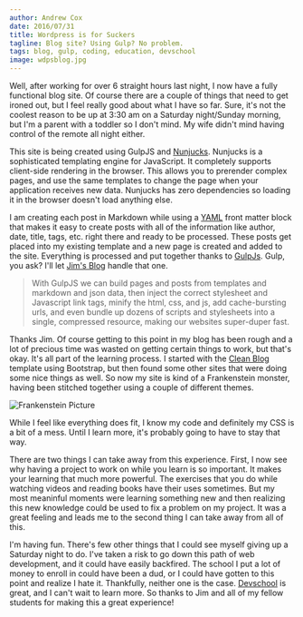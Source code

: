 ```yaml
---
author: Andrew Cox
date: 2016/07/31
title: Wordpress is for Suckers 
tagline: Blog site? Using Gulp? No problem.
tags: blog, gulp, coding, education, devschool
image: wdpsblog.jpg 
---
```


Well, after working for over 6 straight hours last night, I now have a fully functional blog site. Of course there are a couple of things that need to get ironed out, but I feel really good about what I have so far. Sure, it's not the coolest reason to be up at 3:30 am on a Saturday night/Sunday morning, but I'm a parent with a toddler so I don't mind. My wife didn't mind having control of the remote all night either.

<!--more-->

This site is being created using GulpJS and [Nunjucks](http://mozilla.github.io/nunjucks/). Nunjucks is a sophisticated templating engine for JavaScript. It completely supports client-side rendering in the browser. This allows you to prerender complex pages, and use the same templates to change the page when your application receives new data. Nunjucks has zero dependencies so loading it in the browser doesn't load anything else.

I am creating each post in Markdown while using a [YAML](http://yaml.org) front matter block that makes it easy to create posts with all of the information like author, date, title, tags, etc. right there and ready to be processed. These posts get placed into my existing template and a new page is created and added to the site. Everything is processed and put together thanks to [GulpJs](http://gulpjs.com). Gulp, you ask? I'll let [Jim's Blog](https://devschool.rocks/we-teach-gulpjs-for-front-end-development/) handle that one.

> With GulpJS we can build pages and posts from templates and markdown and json data, then inject the correct stylesheet and Javascript link tags, minify the html, css, and js, add cache-bursting urls, and even bundle up dozens of scripts and stylesheets into a single, compressed resource, making our websites super-duper fast.

Thanks Jim. Of course getting to this point in my blog has been rough and a lot of precious time was wasted on getting certain things to work, but that's okay. It's all part of the learning process. I started with the [Clean Blog](https://startbootstrap.com/template-overviews/clean-blog/) template using Bootstrap, but then found some other sites that were doing some nice things as well. So now my site is kind of a Frankenstein monster, having been stitched together using a couple of different themes. 

![Frankenstein Picture](/img/frank.png)

While I feel like everything does fit, I know my code and definitely my CSS is a bit of a mess. Until I learn more, it's probably going to have to stay that way. 

There are two things I can take away from this experience. First, I now see why having a project to work on while you learn is so important. It makes your learning that much more powerful. The exercises that you do while watching videos and reading books have their uses sometimes. But my most meaninful moments were learning something new and then realizing this new knowledge could be used to fix a problem on my project. It was a great feeling and leads me to the second thing I can take away from all of this.

I'm having fun. There's few other things that I could see myself giving up a Saturday night to do. I've taken a risk to go down this path of web development, and it could have easily backfired. The school I put a lot of money to enroll in could have been a dud, or I could have gotten to this point and realize I hate it. Thankfully, neither one is the case. [Devschool](https://devschool.rocks) is great, and I can't wait to learn more. So thanks to Jim and all of my fellow students for making this a great experience!
